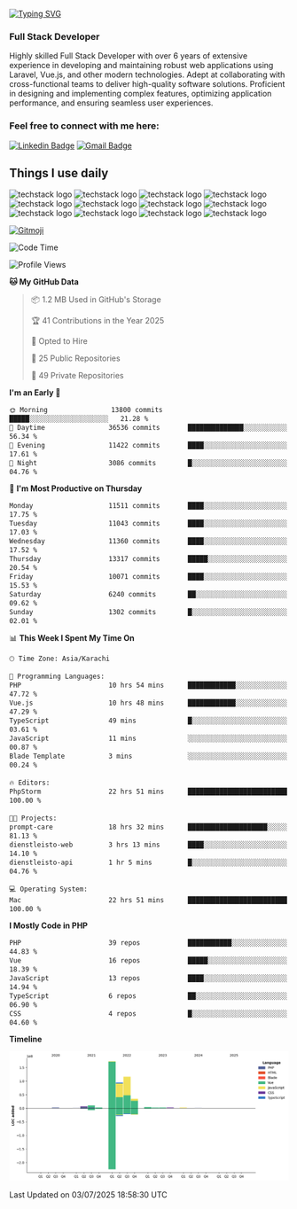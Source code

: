 [![Typing SVG](https://readme-typing-svg.demolab.com?font=Permanent+Marker&size=31&pause=1000&color=00A11F&center=true&random=false&width=435&lines=Hi+%F0%9F%91%8B%2C+I'm+Waheed+Sindhani)](https://git.io/typing-svg)
### Full Stack Developer
Highly skilled Full Stack Developer with over 6 years of extensive experience in developing and maintaining robust web applications using Laravel, Vue.js, and other modern technologies. Adept at collaborating with cross-functional teams to deliver high-quality software solutions. Proficient in designing and implementing complex features, optimizing application performance, and ensuring seamless user experiences. 

### Feel free to connect with me here:

[![Linkedin Badge](https://img.shields.io/badge/-waheedsindhani-blue?style=flat-square&logo=Linkedin&logoColor=white&link=https://www.linkedin.com/in/waheed-sindhani/)](https://www.linkedin.com/in/waheed-sindhani/)
[![Gmail Badge](https://img.shields.io/badge/-waheed.eliccs@gmail.com-c14438?style=flat-square&logo=Gmail&logoColor=white&link=mailto:waheed.eliccs@gmail.com)](mailto:waheed.eliccs@gmail.com)

## Things I use daily
![techstack logo](https://readme-components.vercel.app/api?component=logo&logo=react&text=false&animation=spin&fill=000000&svgfill=2d79c7)
![techstack logo](https://readme-components.vercel.app/api?component=logo&logo=vue.js&text=false&fill=000000&svgfill=4FC08D)
![techstack logo](https://readme-components.vercel.app/api?component=logo&logo=laravel&text=false&fill=000000&svgfill=FF2D20)
![techstack logo](https://readme-components.vercel.app/api?component=logo&logo=javascript&text=false&fill=000000&svgfill=F7DF1E)
![techstack logo](https://readme-components.vercel.app/api?component=logo&logo=mysql&text=false&fill=000000&svgfill=4479A1)
![techstack logo](https://readme-components.vercel.app/api?component=logo&logo=quasar&text=false&svgfill=050A14&fill=ffffaa&animation=spin)
![techstack logo](https://readme-components.vercel.app/api?component=logo&logo=typescript&text=false&fill=000000&svgfill=3178C6)
![techstack logo](https://readme-components.vercel.app/api?component=logo&logo=node.js&text=false&fill=000000&svgfill=5FA04E)
![techstack logo](https://readme-components.vercel.app/api?component=logo&logo=tailwindcss&text=false&fill=000000&svgfill=06B6D4)
![techstack logo](https://readme-components.vercel.app/api?component=logo&logo=docker&text=false&fill=000000&svgfill=2496ED)
![techstack logo](https://readme-components.vercel.app/api?component=logo&logo=linux&text=false&fill=000000&svgfill=FCC624)
![techstack logo](https://readme-components.vercel.app/api?component=logo&logo=amazonaws&text=false&fill=000000&svgfill=232F3E)



<!--
**Sindhani/sindhani** is a ✨ _special_ ✨ repository because its `README.md` (this file) appears on your GitHub profile.

Here are some ideas to get you started:

- 🔭 I’m currently working on ...
- 🌱 I’m currently learning ...
- 👯 I’m looking to collaborate on ...
- 🤔 I’m looking for help with ...
- 💬 Ask me about ...
- 📫 How to reach me: ...
- 😄 Pronouns: ...
- ⚡ Fun fact: ...
-->
<a href="https://gitmoji.dev">
  <img
    src="https://img.shields.io/badge/gitmoji-%20😜%20😍-FFDD67.svg?style=flat-square"
    alt="Gitmoji"
  />
</a>

<!--START_SECTION:waka-->
![Code Time](http://img.shields.io/badge/Code%20Time-1%2C045%20hrs%2015%20mins-blue)

![Profile Views](http://img.shields.io/badge/Profile%20Views-0-blue)

**🐱 My GitHub Data** 

> 📦 1.2 MB Used in GitHub's Storage 
 > 
> 🏆 41 Contributions in the Year 2025
 > 
> 💼 Opted to Hire
 > 
> 📜 25 Public Repositories 
 > 
> 🔑 49 Private Repositories 
 > 
**I'm an Early 🐤** 

```text
🌞 Morning                13800 commits       █████░░░░░░░░░░░░░░░░░░░░   21.28 % 
🌆 Daytime                36536 commits       ██████████████░░░░░░░░░░░   56.34 % 
🌃 Evening                11422 commits       ████░░░░░░░░░░░░░░░░░░░░░   17.61 % 
🌙 Night                  3086 commits        █░░░░░░░░░░░░░░░░░░░░░░░░   04.76 % 
```
📅 **I'm Most Productive on Thursday** 

```text
Monday                   11511 commits       ████░░░░░░░░░░░░░░░░░░░░░   17.75 % 
Tuesday                  11043 commits       ████░░░░░░░░░░░░░░░░░░░░░   17.03 % 
Wednesday                11360 commits       ████░░░░░░░░░░░░░░░░░░░░░   17.52 % 
Thursday                 13317 commits       █████░░░░░░░░░░░░░░░░░░░░   20.54 % 
Friday                   10071 commits       ████░░░░░░░░░░░░░░░░░░░░░   15.53 % 
Saturday                 6240 commits        ██░░░░░░░░░░░░░░░░░░░░░░░   09.62 % 
Sunday                   1302 commits        █░░░░░░░░░░░░░░░░░░░░░░░░   02.01 % 
```


📊 **This Week I Spent My Time On** 

```text
🕑︎ Time Zone: Asia/Karachi

💬 Programming Languages: 
PHP                      10 hrs 54 mins      ████████████░░░░░░░░░░░░░   47.72 % 
Vue.js                   10 hrs 48 mins      ████████████░░░░░░░░░░░░░   47.29 % 
TypeScript               49 mins             █░░░░░░░░░░░░░░░░░░░░░░░░   03.61 % 
JavaScript               11 mins             ░░░░░░░░░░░░░░░░░░░░░░░░░   00.87 % 
Blade Template           3 mins              ░░░░░░░░░░░░░░░░░░░░░░░░░   00.24 % 

🔥 Editors: 
PhpStorm                 22 hrs 51 mins      █████████████████████████   100.00 % 

🐱‍💻 Projects: 
prompt-care              18 hrs 32 mins      ████████████████████░░░░░   81.13 % 
dienstleisto-web         3 hrs 13 mins       ████░░░░░░░░░░░░░░░░░░░░░   14.10 % 
dienstleisto-api         1 hr 5 mins         █░░░░░░░░░░░░░░░░░░░░░░░░   04.76 % 

💻 Operating System: 
Mac                      22 hrs 51 mins      █████████████████████████   100.00 % 
```

**I Mostly Code in PHP** 

```text
PHP                      39 repos            ███████████░░░░░░░░░░░░░░   44.83 % 
Vue                      16 repos            █████░░░░░░░░░░░░░░░░░░░░   18.39 % 
JavaScript               13 repos            ████░░░░░░░░░░░░░░░░░░░░░   14.94 % 
TypeScript               6 repos             ██░░░░░░░░░░░░░░░░░░░░░░░   06.90 % 
CSS                      4 repos             █░░░░░░░░░░░░░░░░░░░░░░░░   04.60 % 
```



**Timeline**

![Lines of Code chart](https://raw.githubusercontent.com/Sindhani/Sindhani/main/assets/bar_graph.png)


 Last Updated on 03/07/2025 18:58:30 UTC
<!--END_SECTION:waka-->
